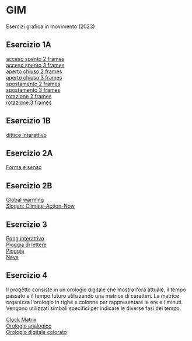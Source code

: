 # GIM
Esercizi grafica in movimento (2023)

## Esercizio 1A

[acceso spento 2 frames](Esercizio_1A/acceso_spento_2.html)  
[acceso spento 3 frames](Esercizio_1A/acceso_spento_3.html)  
[aperto chiuso 2 frames](Esercizio_1A/aperto_chiuso_2.html)  
[aperto chiuso 3 frames](Esercizio_1A/aperto_chiuso_3.html)  
[spostamento 2 frames](Esercizio_1A/spostamento_2.html)  
[spostamento 3 frames](Esercizio_1A/spostamento_3.html)  
[rotazione 2 frames](Esercizio_1A/rotazione_2.html)  
[rotazione 3 frames](Esercizio_1A/rotazione_3.html)

## Esercizio 1B

[dittico interattivo](Esercizio_1B/template/indexD.html)  

## Esercizio 2A

[Forma e senso](Esercizio_2A/template/index.html)  

## Esercizio 2B

[Global warming](Esercizio_2B/video_ok.mp4)  
[Slogan: Climate-Action-Now](Esercizio_2B/Esercizio_1A/template/acceso_spento_2.html)


## Esercizio 3

[Pong interattivo](Esercizio_3/pong_interattivo)  
[Pioggia di lettere](Esercizio_3/matrix_effect/index.html)  
[Pioggia](Esercizio_3/pioggia/index.html)  
[Neve](Esercizio_3/neve/index.html)  


## Esercizio 4
Il progetto consiste in un orologio digitale che mostra l'ora attuale, il tempo passato e il tempo futuro utilizzando una matrice di caratteri. La matrice organizza l'orologio in righe e colonne per rappresentare le ore e i minuti. Vengono utilizzati simboli specifici per indicare le diverse fasi del tempo.   

[Clock Matrix](Esercizio_4/matrix/index.html)  
[Orologio analogico](Esercizio_4/Orologio_analogico/index.html)  
[Orologio digitale colorato](Esercizio_4/orologio_digitale_colorato/index.html) 




